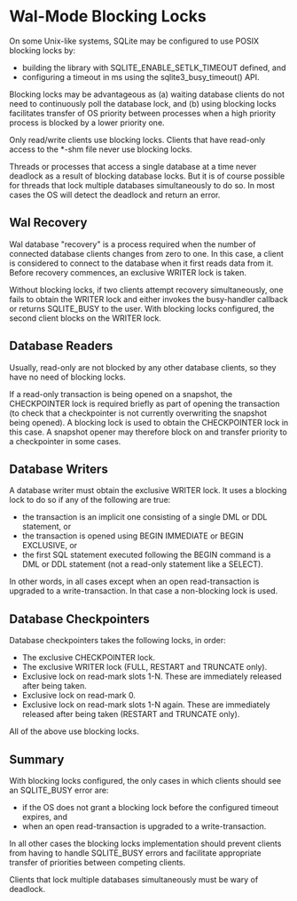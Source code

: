 # Wal-Mode Blocking Locks

On some Unix-like systems, SQLite may be configured to use POSIX blocking locks
by:

  * building the library with SQLITE\_ENABLE\_SETLK\_TIMEOUT defined, and 
  * configuring a timeout in ms using the sqlite3\_busy\_timeout() API.

Blocking locks may be advantageous as (a) waiting database clients do not
need to continuously poll the database lock, and (b) using blocking locks
facilitates transfer of OS priority between processes when a high priority
process is blocked by a lower priority one.

Only read/write clients use blocking locks. Clients that have read-only access
to the \*-shm file never use blocking locks.

Threads or processes that access a single database at a time never deadlock as
a result of blocking database locks. But it is of course possible for threads
that lock multiple databases simultaneously to do so. In most cases the OS will
detect the deadlock and return an error.

## Wal Recovery

Wal database "recovery" is a process required when the number of connected
database clients changes from zero to one. In this case, a client is 
considered to connect to the database when it first reads data from it.
Before recovery commences, an exclusive WRITER lock is taken. 

Without blocking locks, if two clients attempt recovery simultaneously, one
fails to obtain the WRITER lock and either invokes the busy-handler callback or
returns SQLITE\_BUSY to the user. With blocking locks configured, the second
client blocks on the WRITER lock.

## Database Readers

Usually, read-only are not blocked by any other database clients, so they 
have no need of blocking locks.

If a read-only transaction is being opened on a snapshot, the CHECKPOINTER
lock is required briefly as part of opening the transaction (to check that a
checkpointer is not currently overwriting the snapshot being opened). A
blocking lock is used to obtain the CHECKPOINTER lock in this case. A snapshot
opener may therefore block on and transfer priority to a checkpointer in some
cases.

## Database Writers

A database writer must obtain the exclusive WRITER lock. It uses a blocking
lock to do so if any of the following are true:

  * the transaction is an implicit one consisting of a single DML or DDL
    statement, or
  * the transaction is opened using BEGIN IMMEDIATE or BEGIN EXCLUSIVE, or
  * the first SQL statement executed following the BEGIN command is a DML or
    DDL statement (not a read-only statement like a SELECT).

In other words, in all cases except when an open read-transaction is upgraded
to a write-transaction. In that case a non-blocking lock is used.

## Database Checkpointers

Database checkpointers takes the following locks, in order:

  * The exclusive CHECKPOINTER lock.
  * The exclusive WRITER lock (FULL, RESTART and TRUNCATE only).
  * Exclusive lock on read-mark slots 1-N. These are immediately released after being taken.
  * Exclusive lock on read-mark 0.
  * Exclusive lock on read-mark slots 1-N again. These are immediately released
    after being taken (RESTART and TRUNCATE only).

All of the above use blocking locks.

## Summary

With blocking locks configured, the only cases in which clients should see an
SQLITE\_BUSY error are:

  * if the OS does not grant a blocking lock before the configured timeout
    expires, and
  * when an open read-transaction is upgraded to a write-transaction.

In all other cases the blocking locks implementation should prevent clients
from having to handle SQLITE\_BUSY errors and facilitate appropriate transfer
of priorities between competing clients.

Clients that lock multiple databases simultaneously must be wary of deadlock.


